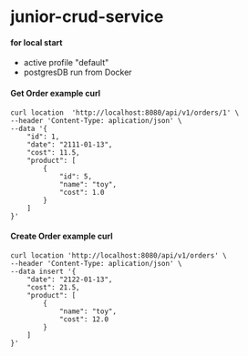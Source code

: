 # junior-crud-service

#### for local start 
- active profile "default"
- postgresDB run from Docker

#### Get Order example curl 
````
curl location  'http://localhost:8080/api/v1/orders/1' \
--header 'Content-Type: aplication/json' \
--data '{
    "id": 1,
    "date": "2111-01-13",
    "cost": 11.5,
    "product": [
        {
            "id": 5,
            "name": "toy",
            "cost": 1.0
        }
    ]
}'
````
#### Create Order example curl 
````
curl location 'http://localhost:8080/api/v1/orders' \
--header 'Content-Type: aplication/json' \
--data insert '{
    "date": "2122-01-13",
    "cost": 21.5,
    "product": [
        {
            "name": "toy",
            "cost": 12.0
        }
    ]
}'
````
